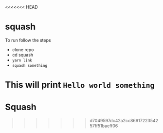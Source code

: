 <<<<<<< HEAD
# squash

To run follow the steps

- clone repo
- cd squash
- `yarn link`
- `squash something`

This will print `Hello world something`
=======
# Squash
>>>>>>> d7049597dc42a2cc8691722354257ff51baeff06
